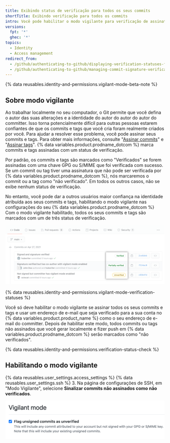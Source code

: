 ```yaml
---
title: Exibindo status de verificação para todos os seus commits
shortTitle: Exibindo verificação para todos os commits
intro: Você pode habilitar o modo vigilante para verificação de assinatura de commit para marcar todos os seus commits e tags com um status de verificação de assinatura.
versions:
  fpt: '*'
  ghec: '*'
topics:
  - Identity
  - Access management
redirect_from:
  - /github/authenticating-to-github/displaying-verification-statuses-for-all-of-your-commits
  - /github/authenticating-to-github/managing-commit-signature-verification/displaying-verification-statuses-for-all-of-your-commits
---
```


{% data reusables.identity-and-permissions.vigilant-mode-beta-note %}

## Sobre modo vigilante

Ao trabalhar localmente no seu computador, o Git permite que você defina o autor das suas alterações e a identidade do autor do autor do autor do committer. Isso torna potencialmente difícil para outras pessoas estarem confiantes de que os commits e tags que você cria foram realmente criados por você. Para ajudar a resolver esse problema, você pode assinar seus commits e tags. Para obter mais informações, consulte "[Assinar commits](/github/authenticating-to-github/signing-commits)" e "[Assinar tags](/github/authenticating-to-github/signing-tags)". {% data variables.product.prodname_dotcom %} marca commits e tags assinadas com um status de verificação.

Por padrão, os commits e tags são marcados como "Verificados" se forem assinadas com uma chave GPG ou S/MIME que foi verificada com sucesso. Se um commit ou tag tiver uma assinatura que não pode ser verificada por {% data variables.product.prodname_dotcom %}, nós marcaremos o commit ou a tag como "não verificado". Em todos os outros casos, não se exibe nenhum status de verificação.

No entanto, você pode dar a outros usuários maior confiança na identidade atribuída aos seus commits e tags, habilitando o modo vigilante nas configurações do seu {% data variables.product.prodname_dotcom %} Com o modo vigilante habilitado, todos os seus commits e tags são marcados com um de três status de verificação.

![Status de verificação de assinatura](/assets/images/help/commits/signature-verification-statuses.png)

{% data reusables.identity-and-permissions.vigilant-mode-verification-statuses %}

Você só deve habilitar o modo vigilante se assinar todos os seus commits e tags e usar um endereço de e-mail que seja verificado para a sua conta no {% data variables.product.product_name %} como o seu endereço de e-mail do committer. Depois de habilitar este modo, todos commits ou tags não assinados que você gerar localmente e fizer push em {% data variables.product.prodname_dotcom %} serão marcados como "não verificados".

{% data reusables.identity-and-permissions.verification-status-check %}

## Habilitando o modo vigilante

{% data reusables.user_settings.access_settings %}
{% data reusables.user_settings.ssh %}
3. Na página de configurações de SSH, em "Modo Vigilante", selecione **Sinalizar commits não assinados como não verificados**.

   ![Sinalizar commits não assinados como caixa de seleção não verificada](/assets/images/help/commits/vigilant-mode-checkbox.png)
